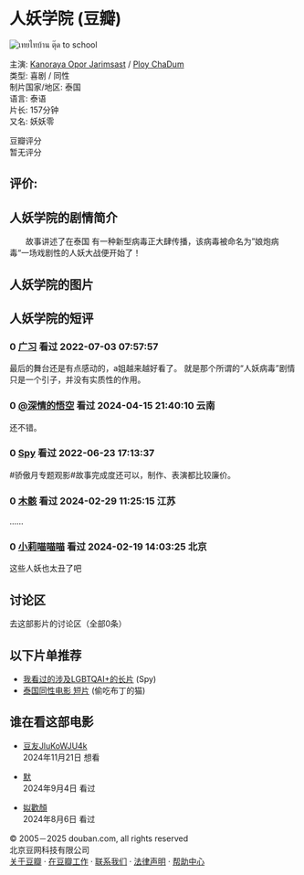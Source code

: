 # 人妖学院 (豆瓣)

![เทยไทบ้าน ตุ๊ด to school](https://img2.doubanio.com/cuphead/movie-static/pics/movie_default_large.png)

主演: [Kanoraya Opor Jarimsast](/subject_search?search_text=Kanoraya%20Opor%20Jarimsast) / [Ploy ChaDum](/subject_search?search_text=Ploy%20ChaDum)  
类型: 喜剧 / 同性  
制片国家/地区: 泰国  
语言: 泰语  
片长: 157分钟  
又名: 妖妖零  

豆瓣评分  
暂无评分

评价:
- 

## 人妖学院的剧情简介

　　故事讲述了在泰国 有一种新型病毒正大肆传播，该病毒被命名为”娘炮病毒“一场戏剧性的人妖大战便开始了！

## 人妖学院的图片

## 人妖学院的短评

### 0 [广习](https://www.douban.com/people/140161025/) 看过 2022-07-03 07:57:57  
最后的舞台还是有点感动的，a姐越来越好看了。 就是那个所谓的“人妖病毒”剧情只是一个引子，并没有实质性的作用。

### 0 [@深情的悟空](https://www.douban.com/people/lsm12331/) 看过 2024-04-15 21:40:10 云南  
还不错。

### 0 [Spy](https://www.douban.com/people/174770613/) 看过 2022-06-23 17:13:37  
#骄傲月专题观影#故事完成度还可以，制作、表演都比较廉价。

### 0 [木骸](https://www.douban.com/people/148775711/) 看过 2024-02-29 11:25:15 江苏  
……

### 0 [小莉喵喵喵](https://www.douban.com/people/sasa1011/) 看过 2024-02-19 14:03:25 北京  
这些人妖也太丑了吧

## 讨论区  
去这部影片的讨论区（全部0条）

## 以下片单推荐 
- [我看过的涉及LGBTQAI+的长片](https://www.douban.com/doulist/119771512/) (Spy)  
- [泰国同性电影 短片](https://www.douban.com/doulist/153264967/) (偷吃布丁的猫)  

## 谁在看这部电影  
- [豆友JluKoWJU4k](https://www.douban.com/people/272050847/)  
  2024年11月21日 想看

- [默](https://www.douban.com/people/168487669/)  
  2024年9月4日 看过  

- [姒歡顏](https://www.douban.com/people/Nanxuu/)  
  2024年8月6日 看过  

© 2005－2025 douban.com, all rights reserved  
北京豆网科技有限公司  
[关于豆瓣](https://www.douban.com/about) · [在豆瓣工作](https://www.douban.com/jobs) · [联系我们](https://www.douban.com/about?topic=contactus) · [法律声明](https://www.douban.com/about/legal) · [帮助中心](https://help.douban.com/?app=movie)  
<!-- tcd_original_link https://m.douban.com/movie/subject/35943359/ -->

